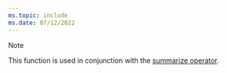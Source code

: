 ```yaml
---
ms.topic: include
ms.date: 07/12/2022
---
```


> [!NOTE]
> This function is used in conjunction with the [summarize operator](../kusto/query/summarizeoperator.md).
